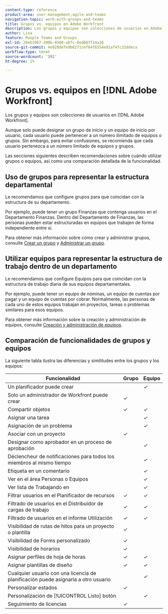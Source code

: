 ```yaml
---
content-type: reference
product-area: user-management;agile-and-teams
navigation-topic: work-with-groups-and-teams
title: Grupos vs. equipos en Adobe Workfront
description: Los grupos y equipos son colecciones de usuarios en Adobe Workfront.
author: Lisa
feature: People Teams and Groups
exl-id: 28eb1967-390b-4500-abfc-8ed68ff14a16
source-git-commit: 4e928defe9b6271cef64f6554e91af4fc31ddeca
workflow-type: tm+mt
source-wordcount: '391'
ht-degree: 1%

---
```


# Grupos vs. equipos en [!DNL Adobe Workfront]

<!-- Audited: 12/2023 -->

Los grupos y equipos son colecciones de usuarios en [!DNL Adobe Workfront].

Aunque solo puede designar un grupo de inicio y un equipo de inicio por usuario, cada usuario puede pertenecer a un número ilimitado de equipos o grupos. Sin embargo, para evitar confusiones, se recomienda que cada usuario pertenezca a un número limitado de equipos y grupos.

Las secciones siguientes describen recomendaciones sobre cuándo utilizar grupos o equipos, así como una comparación detallada de la funcionalidad.

## Uso de grupos para representar la estructura departamental

Le recomendamos que configure grupos para que coincidan con la estructura de su departamento.

Por ejemplo, puede tener un grupo Finanzas que contenga usuarios en el Departamento Finanzas. Dentro del Departamento de Finanzas, las personas pueden estar estructuradas en equipos que trabajen de forma independiente entre sí.

Para obtener más información sobre cómo crear y administrar grupos, consulte [Crear un grupo](../../administration-and-setup/manage-groups/create-and-manage-groups/create-a-group.md) y [Administrar un grupo](../../administration-and-setup/manage-groups/create-and-manage-groups/manage-a-group.md).

## Utilizar equipos para representar la estructura de trabajo dentro de un departamento

Le recomendamos que configure Equipos para que coincidan con la estructura de trabajo diaria de sus equipos departamentales.

Por ejemplo, puede tener un equipo de nóminas, un equipo de cuentas por pagar y un equipo de cuentas por cobrar. Normalmente, las personas de cada uno de estos equipos trabajan en proyectos, tareas o problemas similares para esos equipos.

Para obtener más información sobre la creación y administración de equipos, consulte [Creación y administración de equipos](../../people-teams-and-groups/create-and-manage-teams/create-and-mange-teams.md).

## Comparación de funcionalidades de grupos y equipos

La siguiente tabla ilustra las diferencias y similitudes entre los grupos y los equipos:

| **Funcionalidad** | **Grupo** | **Equipo** |
|---|---|---|
| Un planificador puede crear |  | ✓ |
| Solo un administrador de Workfront puede crear | ✓ |  |
| Compartir objetos | ✓ | ✓ |
| Asignar una tarea |  | ✓ |
| Asignación de un problema |  | ✓ |
| Asociar con un proyecto | ✓ |  |
| Designar como aprobador en un proceso de aprobación |  | ✓ |
| Déclencheur de notificaciones para todos los miembros al mismo tiempo |  | ✓ |
| Etiqueta en un comentario |  | ✓ |
| Ver en el área Personas o Equipos |  | ✓ |
| Ver lista de Trabajando en |  | ✓ |
| Filtrar usuarios en el Planificador de recursos | ✓ | ✓ |
| Filtrado de usuarios en el Distribuidor de cargas de trabajo | ✓ | ✓ |
| Filtrado de usuarios en el informe Utilización | ✓ | ✓ |
| Visibilidad de rutas de hitos para un proyecto o plantilla | ✓ |  |
| Visibilidad de Forms personalizado | ✓ |  |
| Visibilidad de horarios | ✓ |  |
| Asignar perfiles de hoja de horas | ✓ | ✓ |
| Asignar plantillas de diseño | ✓ | ✓ |
| Cualquier usuario con una licencia de planificación puede asignarla a otro usuario |  | ✓ |
| Personalizar estados | ✓ |  |
| Personalización de [!UICONTROL Listo] botón |  | ✓ |
| Seguimiento de licencias | ✓ |  |
